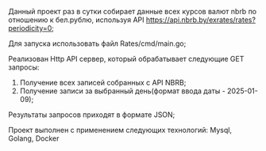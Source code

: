 Данный проект раз в сутки собирает данные всех курсов валют nbrb по отношению к бел.рублю, используя API https://api.nbrb.by/exrates/rates?periodicity=0;

Для запуска использовать файл Rates/cmd/main.go;

Реализован Http API сервер, который обрабатывает следующие GET запросы: 
1) Получение всех записей собранных с API NBRB;
2) Получение записи за выбранный день(формат ввода даты - 2025-01-09);

Результаты запросов приходят в формате JSON;

Проект выполнен с применением следующих технологий: Mysql, Golang, Docker